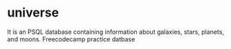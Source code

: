 # universe
 It is an PSQL database containing information about galaxies, stars, planets, and moons. Freecodecamp practice datbase
